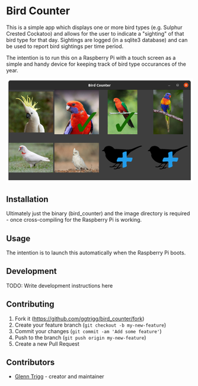 # Bird Counter

This is a simple app which displays one or more bird types (e.g. Sulphur Crested Cockatoo) and allows for the user to
indicate a "sighting" of that bird type for that day. Sightings are logged (in a sqlite3 database) and can be used to
report bird sightings per time period.

The intention is to run this on a Raspberry Pi with a touch screen as a simple and handy device for keeping track of
bird type occurances of the year.

![Screenshot](https://github.com/ggtrigg/bird_counter/blob/master/images/Screenshot%20from%202021-04-14%2013-22-25.png)

## Installation

Ultimately just the binary (bird_counter) and the image directory is required - once cross-compiling for the Raspberry Pi is working.

## Usage

The intention is to launch this automatically when the Raspberry Pi boots.

## Development

TODO: Write development instructions here

## Contributing

1. Fork it (<https://github.com/ggtrigg/bird_counter/fork>)
2. Create your feature branch (`git checkout -b my-new-feature`)
3. Commit your changes (`git commit -am 'Add some feature'`)
4. Push to the branch (`git push origin my-new-feature`)
5. Create a new Pull Request

## Contributors

- [Glenn Trigg](https://github.com/ggtrigg) - creator and maintainer
